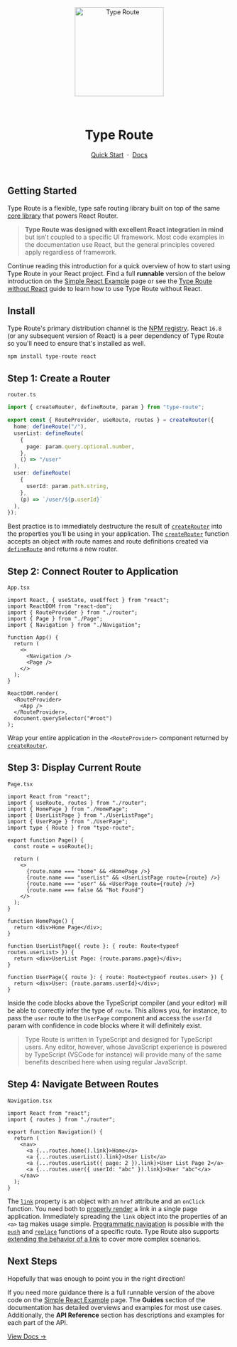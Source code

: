 <br/>
<br/>
<p align="center">
  <a href="https://type-route.zilch.dev">
    <img src="https://type-route.zilch.dev/logo.svg" width="200" alt="Type Route"/>
  </a>
</p>
<br/>
<h1 align="center">Type Route</h1>
<p align="center">
<a href="#getting-started">Quick Start</a>&nbsp;&nbsp;·&nbsp;&nbsp;<a href="https://type-route.zilch.dev">Docs</a>
</p>
<br/>

## Getting Started

Type Route is a flexible, type safe routing library built on top of the same [core library](https://github.com/ReactTraining/history) that powers React Router.

> **Type Route was designed with excellent React integration in mind** but isn't coupled to a specific UI framework. Most code examples in the documentation use React, but the general principles covered apply regardless of framework.

Continue reading this introduction for a quick overview of how to start using Type Route in your React project. Find a full <b>runnable</b> version of the below introduction on the [Simple React Example](https://type-route.zilch.dev/introduction/simple-react-example) page or see the [Type Route without React](https://type-route.zilch.dev/guides/type-route-without-react) guide to learn how to use Type Route without React.

## Install

Type Route's primary distribution channel is the [NPM registry](https://www.npmjs.com/package/type-route). React `16.8` (or any subsequent version of React) is a peer dependency of Type Route so you'll need to ensure that's installed as well.

```bash
npm install type-route react
```

## Step 1: Create a Router

`router.ts`

```typescript
import { createRouter, defineRoute, param } from "type-route";

export const { RouteProvider, useRoute, routes } = createRouter({
  home: defineRoute("/"),
  userList: defineRoute(
    {
      page: param.query.optional.number,
    },
    () => "/user"
  ),
  user: defineRoute(
    {
      userId: param.path.string,
    },
    (p) => `/user/${p.userId}`
  ),
});
```

Best practice is to immediately destructure the result of [`createRouter`](https://type-route.zilch.dev/api-reference/router/create-router) into the properties you'll be using in your application. The [`createRouter`](https://type-route.zilch.dev/api-reference/router/create-router) function accepts an object with route names and route definitions created via [`defineRoute`](https://type-route.zilch.dev/api-reference/route-definition/define-route) and returns a new router.

## Step 2: Connect Router to Application

`App.tsx`

```tsx {17-19}
import React, { useState, useEffect } from "react";
import ReactDOM from "react-dom";
import { RouteProvider } from "./router";
import { Page } from "./Page";
import { Navigation } from "./Navigation";

function App() {
  return (
    <>
      <Navigation />
      <Page />
    </>
  );
}

ReactDOM.render(
  <RouteProvider>
    <App />
  </RouteProvider>,
  document.querySelector("#root")
);
```

Wrap your entire application in the `<RouteProvider>` component returned by [`createRouter`](https://type-route.zilch.dev/api-reference/router/create-router).

## Step 3: Display Current Route

`Page.tsx`

```tsx
import React from "react";
import { useRoute, routes } from "./router";
import { HomePage } from "./HomePage";
import { UserListPage } from "./UserListPage";
import { UserPage } from "./UserPage";
import type { Route } from "type-route";

export function Page() {
  const route = useRoute();

  return (
    <>
      {route.name === "home" && <HomePage />}
      {route.name === "userList" && <UserListPage route={route} />}
      {route.name === "user" && <UserPage route={route} />}
      {route.name === false && "Not Found"}
    </>
  );
}

function HomePage() {
  return <div>Home Page</div>;
}

function UserListPage({ route }: { route: Route<typeof routes.userList> }) {
  return <div>UserList Page: {route.params.page}</div>;
}

function UserPage({ route }: { route: Route<typeof routes.user> }) {
  return <div>User: {route.params.userId}</div>;
}
```

Inside the code blocks above the TypeScript compiler (and your editor) will be able to correctly infer the type of `route`. This allows you, for instance, to pass the `user` route to the `UserPage` component and access the `userId` param with confidence in code blocks where it will definitely exist.

> Type Route is written in TypeScript and designed for TypeScript users. Any editor, however, whose JavaScript experience is powered by TypeScript (VSCode for instance) will provide many of the same benefits described here when using regular JavaScript.

## Step 4: Navigate Between Routes

`Navigation.tsx`

```tsx
import React from "react";
import { routes } from "./router";

export function Navigation() {
  return (
    <nav>
      <a {...routes.home().link}>Home</a>
      <a {...routes.userList().link}>User List</a>
      <a {...routes.userList({ page: 2 }).link}>User List Page 2</a>
      <a {...routes.user({ userId: "abc" }).link}>User "abc"</a>
    </nav>
  );
}
```

The [`link`](https://type-route.zilch.dev/api-reference/route/link) property is an object with an `href` attribute and an `onClick` function. You need both to [properly render](https://type-route.zilch.dev/guides/rendering-links) a link in a single page application. Immediately spreading the `link` object into the properties of an `<a>` tag makes usage simple. [Programmatic navigation](https://type-route.zilch.dev/guides/programmatic-navigation) is possible with the [`push`](https://type-route.zilch.dev/api-reference/route/push) and [`replace`](https://type-route.zilch.dev/api-reference/route/replace) functions of a specific route. Type Route also supports [extending the behavior of a link](https://type-route.zilch.dev/guides/custom-link-behavior) to cover more complex scenarios.

## Next Steps

Hopefully that was enough to point you in the right direction!

If you need more guidance there is a full runnable version of the above code on the [Simple React Example](https://type-route.zilch.dev/introduction/simple-react-example) page. The **Guides** section of the documentation has detailed overviews and examples for most use cases. Additionally, the **API Reference** section has descriptions and examples for each part of the API.

[View Docs →](https://type-route.zilch.dev/)
